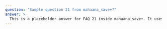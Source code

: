 ```yaml
---
question: "Sample question 21 from mahaana_save+?"
answer: >
  This is a placeholder answer for FAQ 21 inside mahaana_save+. It uses proper YAML block formatting to avoid any parsing issues.
---
```


